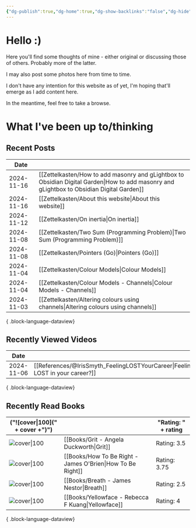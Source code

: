 ```yaml
---
{"dg-publish":true,"dg-home":true,"dg-show-backlinks":"false","dg-hide":true,"cssClass":["cards","cards-2-3"],"dg-content-classes":["cards","cards-2-3"],"permalink":"/home/","hide":true,"contentClasses":"cards cards-2-3","tags":["gardenEntry"],"dgShowBacklinks":"false","dgPassFrontmatter":true,"noteIcon":"1","created":"2024-10-26T07:52:57.659+09:00"}
---
```


# Hello :)

Here you'll find some thoughts of mine - either original or discussing those of others. Probably more of the latter.

I may also post some photos here from time to time.

I don't have any intention for this website as of yet, I'm hoping that'll emerge as I add content here.

In the meantime, feel free to take a browse.

# What I've been up to/thinking

## Recent Posts
| Date       |                                                                                                                                              |
| ---------- | -------------------------------------------------------------------------------------------------------------------------------------------- |
| 2024-11-16 | [[Zettelkasten/How to add masonry and gLightbox to Obsidian Digital Garden\|How to add masonry and gLightbox to Obsidian Digital Garden]] |
| 2024-11-16 | [[Zettelkasten/About this website\|About this website]]                                                                                   |
| 2024-11-12 | [[Zettelkasten/On inertia\|On inertia]]                                                                                                   |
| 2024-11-08 | [[Zettelkasten/Two Sum (Programming Problem)\|Two Sum (Programming Problem)]]                                                             |
| 2024-11-08 | [[Zettelkasten/Pointers (Go)\|Pointers (Go)]]                                                                                             |
| 2024-11-04 | [[Zettelkasten/Colour Models\|Colour Models]]                                                                                             |
| 2024-11-04 | [[Zettelkasten/Colour Models - Channels\|Colour Models - Channels]]                                                                       |
| 2024-11-03 | [[Zettelkasten/Altering colours using channels\|Altering colours using channels]]                                                         |

{ .block-language-dataview}

## Recently Viewed Videos
| Date       |                                                                                  |
| ---------- | -------------------------------------------------------------------------------- |
| 2024-11-06 | [[References/@IrisSmyth_FeelingLOSTYourCareer\|Feeling LOST in your career?]] |

{ .block-language-dataview}

## Recently Read Books
| ("![cover\|100](" + cover +")")                                                                                                |                                                               | "Rating: " + rating |
| ------------------------------------------------------------------------------------------------------------------------------ | ------------------------------------------------------------- | ------------------- |
| ![cover\|100](http://books.google.com/books/content?id=p14yCwAAQBAJ&printsec=frontcover&img=1&zoom=5&edge=curl&source=gbs_api) | [[Books/Grit - Angela Duckworth\|Grit]]                    | Rating: 3.5         |
| ![cover\|100](http://books.google.com/books/content?id=QmVPDwAAQBAJ&printsec=frontcover&img=1&zoom=5&edge=curl&source=gbs_api) | [[Books/How To Be Right - James O'Brien\|How To Be Right]] | Rating: 3.75        |
| ![cover\|100](http://books.google.com/books/content?id=-ZuzDwAAQBAJ&printsec=frontcover&img=1&zoom=5&edge=curl&source=gbs_api) | [[Books/Breath - James Nestor\|Breath]]                    | Rating: 2.5         |
| ![cover\|100](http://books.google.com/books/content?id=crZ1EAAAQBAJ&printsec=frontcover&img=1&zoom=5&edge=curl&source=gbs_api) | [[Books/Yellowface - Rebecca F Kuang\|Yellowface]]         | Rating: 4           |

{ .block-language-dataview}